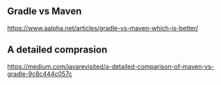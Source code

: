 ## Gradle vs Maven 
https://www.aalpha.net/articles/gradle-vs-maven-which-is-better/

## A detailed comprasion
https://medium.com/javarevisited/a-detailed-comparison-of-maven-vs-gradle-9c8c444c057c